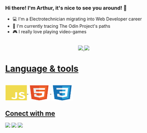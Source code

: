 ### Hi there! I'm Arthur, it's nice to see you around! 👋
- 💻 I'm a Electrotechnician migrating into Web Developer career
- 🔱 I'm currently tracing The Odin Project's paths
- 🎮 I really love playing video-games
##

<div align="center">
  <a href="https://github.com/quiet-arthur">
  <img height="150em" src="https://github-readme-stats.vercel.app/api?username=quiet-arthur&show_icons=true&theme=dark&include_all_commits=true&count_private=true"/>
  <img height="150em" src="https://github-readme-stats.vercel.app/api/top-langs/?username=quiet-arthur&layout=compact&langs_count=7&theme=dark"/>
</div>

# Language & tools 
<div style="display: inline_block"><br>
  <img align="center" alt="arthur-Js" height="50" width="70" src="https://raw.githubusercontent.com/devicons/devicon/master/icons/javascript/javascript-plain.svg">
  <img align="center" alt="arthur-HTML" height="50" width="70" src="https://raw.githubusercontent.com/devicons/devicon/master/icons/html5/html5-original.svg">
  <img align="center" alt="arthur-CSS" height="50" width="70" src="https://raw.githubusercontent.com/devicons/devicon/master/icons/css3/css3-original.svg">
</div>

## 

## Conect with me 
<div> 
  <a href="https://instagram.com/arthur.devcode" target="_blank"><img src="https://img.shields.io/badge/-Instagram-%23E4405F?style=for-the-badge&logo=instagram&logoColor=white" target="_blank"></a>
  <a href = "mailto:arthurhenricalado09@gmail.com"><img src="https://img.shields.io/badge/-Gmail-%23333?style=for-the-badge&logo=gmail&logoColor=white" target="_blank"></a>
  <a href="https://www.linkedin.com/in/arthur-henrique-calado-a2a37a218" target="_blank"><img src="https://img.shields.io/badge/-LinkedIn-%230077B5?style=for-the-badge&logo=linkedin&logoColor=white" target="_blank"></a> 
</div>
